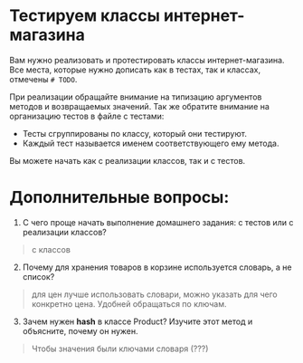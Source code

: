 
# Тестируем классы интернет-магазина
Вам нужно реализовать и протестировать классы интернет-магазина.
Все места, которые нужно дописать как в тестах, так и классах, отмечены `# TODO`.

При реализации обращайте внимание на типизацию аргументов методов и возвращаемых значений.
Так же обратите внимание на организацию тестов в файле с тестами:
- Тесты сгруппированы по классу, который они тестируют.
- Каждый тест называется именем соответствующего ему метода.

Вы можете начать как с реализации классов, так и с тестов.


# Дополнительные вопросы:
1. С чего проще начать выполнение домашнего задания: с тестов или с реализации классов?
 >с классов
2. Почему для хранения товаров в корзине используется словарь, а не список?
 >для цен лучше использовать словари, можно указать для чего конкретно цена. Удобней обращаться по ключам.
3. Зачем нужен __hash__ в классе Product? Изучите этот метод и объясните, почему он нужен.
 >Чтобы значения были ключами словаря (???)